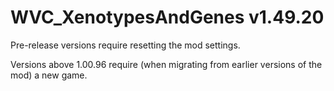 # WVC_XenotypesAndGenes v1.49.20
 
Pre-release versions require resetting the mod settings.

Versions above 1.00.96 require (when migrating from earlier versions of the mod) a new game.